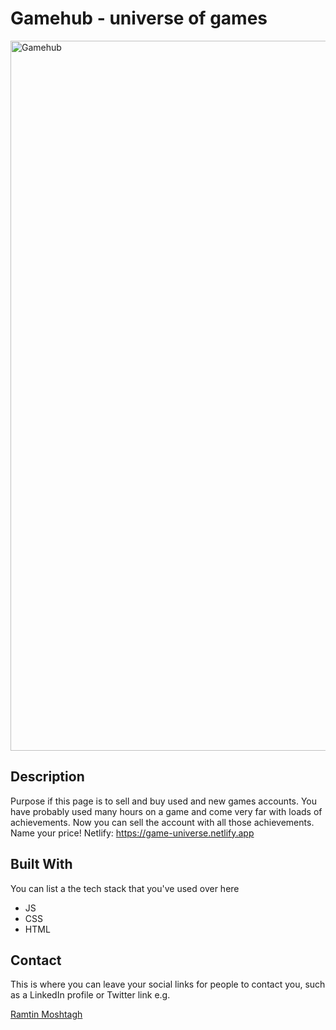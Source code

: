 # Gamehub - universe of games

<img width="1136" alt="Gamehub" src="https://user-images.githubusercontent.com/95631899/223414316-d3880c5a-dcac-4d41-89da-41f5cdd4324c.png">


## Description
Purpose if this page is to sell and buy used and new games accounts. 
You have probably used many hours on a game and come very far with loads of achievements. Now you can sell the account with all those achievements. Name your price!
Netlify: https://game-universe.netlify.app

## Built With

You can list a the tech stack that you've used over here

- JS
- CSS
- HTML

## Contact

This is where you can leave your social links for people to contact you, such as a LinkedIn profile or Twitter link e.g.

[Ramtin Moshtagh](www.linkedin.com)


